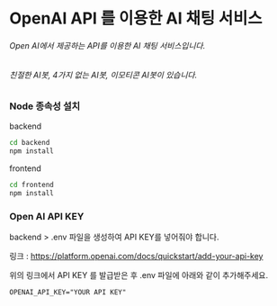 # OpenAI API 를 이용한 AI 채팅 서비스

###### Open AI에서 제공하는 API를 이용한 AI 채팅 서비스입니다.

###### 친절한 AI봇, 4가지 없는 AI봇, 이모티콘 AI봇이 있습니다.

### Node 종속성 설치
backend 

```Bash
cd backend
npm install
```

frontend

```Bash
cd frontend
npm install
```


### Open AI API KEY
backend > .env 파일을 생성하여 API KEY를 넣어줘야 합니다.

링크 : https://platform.openai.com/docs/quickstart/add-your-api-key

위의 링크에서 API KEY 를 발급받은 후 .env 파일에 아래와 같이 추가해주세요.

```OPENAI_API_KEY="YOUR API KEY"```


